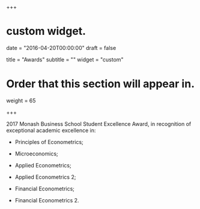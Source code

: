 +++
# custom widget.

date = "2016-04-20T00:00:00"
draft = false

title = "Awards"
subtitle = ""
widget = "custom"

# Order that this section will appear in.
weight = 65

+++

2017 Monash Business School Student Excellence Award, in recognition of exceptional academic excellence in:

* Principles of Econometrics;

* Microeconomics;

* Applied Econometrics;

* Applied Econometrics 2;

* Financial Econometrics;

* Financial Econometrics 2.

